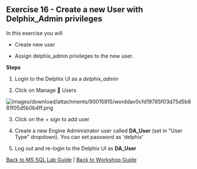 ## <a id="exercise16">Exercise 16 - Create a new User with Delphix_Admin privileges

In this exercise you will

  * Create new user

  * Assign delphix_admin privileges to the new user.

**Steps**

1. Login to the Delphix UI as a _delphix_admin_

2. Click on Manage  Users

![images/download/attachments/90015915/worddav0cfd19785f03d75d5b881f05d5b0b4ff.png](images/download/attachments/90015915/worddav0cfd19785f03d75d5b881f05d5b0b4ff.png)

3. Click on the + sign to add user

4. Create a new Engine Administrator user called **DA_User** (set in "User Type" dropdown). You can set password as 'delphix'

5. Log out and re-login to the Delphix UI as **DA_User**

[Back to MS SQL Lab Guide](/README.md) | [Back to Workshop Guide](../README.md)